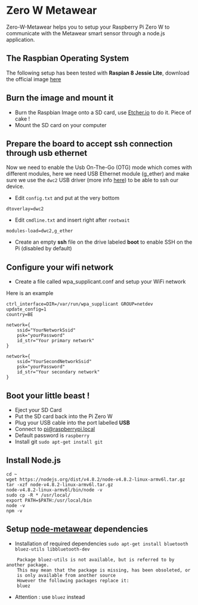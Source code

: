 # Zero W Metawear 

Zero-W-Metawear helps you to setup your Raspberry Pi Zero W to communicate with the Metawear smart sensor through a node.js application.


## The Raspbian Operating System

The following setup has been tested with **Raspian 8 Jessie Lite**, download the official image [here](http://downloads.raspberrypi.org/raspbian_lite/images/raspbian_lite-2017-04-10/)

## Burn the image and mount it

- Burn the Raspbian Image onto a SD card, use [Etcher.io](https://etcher.io/) to do it. Piece of cake !
- Mount the SD card on your computer

## Prepare the board to accept ssh connection through usb ethernet

Now we need to enable the Usb On-The-Go (OTG) mode which comes with different modules, here we need USB Ethernet module (g_ether) and make sure we use the `dwc2` USB driver (more info [here](https://gist.github.com/gbaman/50b6cca61dd1c3f88f41)) to be able to ssh our device.

- Edit `config.txt` and put at the very bottom 

```
dtoverlay=dwc2
```

- Edit `cmdline.txt` and insert right after `rootwait` 

```
modules-load=dwc2,g_ether
```

- Create an empty **ssh** file on the drive labeled **boot** to enable SSH on the Pi (disabled by default)

## Configure your wifi network

- Create a file called wpa_supplicant.conf and setup your WiFi network

Here is an example

```
ctrl_interface=DIR=/var/run/wpa_supplicant GROUP=netdev
update_config=1
country=BE

network={
	ssid="YourNetworkSsid"
	psk="yourPassword"
	id_str="Your primary network"
}

network={
	ssid="YourSecondNetworkSsid"
	psk="yourPassword"
	id_str="Your secondary network"
}
```

## Boot your little beast !

- Eject your SD Card
- Put the SD card back into the Pi Zero W
- Plug your USB cable into the port labelled **USB**
- Connect to pi@raspberrypi.local
- Default password is `raspberry`
- Install git `sudo apt-get install git`

## Install Node.js

```
cd ~
wget https://nodejs.org/dist/v4.8.2/node-v4.8.2-linux-armv6l.tar.gz
tar -xzf node-v4.8.2-linux-armv6l.tar.gz
node-v4.8.2-linux-armv6l/bin/node -v
sudo cp -R * /usr/local/
export PATH=$PATH:/usr/local/bin
node -v
npm -v

```

## Setup [node-metawear](https://www.npmjs.com/package/node-metawear) dependencies

- Installation of required dependencies `sudo apt-get install bluetooth bluez-utils libbluetooth-dev`
```
	Package bluez-utils is not available, but is referred to by another package.
	This may mean that the package is missing, has been obsoleted, or
	is only available from another source
	However the following packages replace it:
  	bluez
```
- Attention : use `bluez` instead


